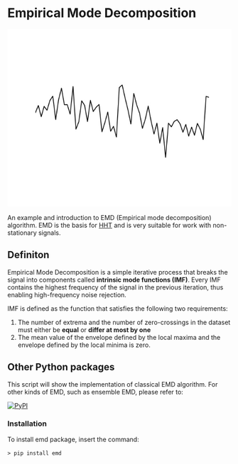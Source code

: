 # Empirical Mode Decomposition

<img src="https://github.com/nebojsa55/Empirical-Mode-Decomposition/blob/master/doc/emd_gif.gif" width="600" height="400"/>

An example and introduction to EMD (Empirical mode decomposition) algorithm. EMD is the basis for [HHT](https://en.wikipedia.org/wiki/Hilbert%E2%80%93Huang_transform) and is very suitable for work with non-stationary signals.

## Definiton

Empirical Mode Decomposition is a simple iterative process that breaks the signal into components called **intrinsic mode functions (IMF)**. Every IMF contains the highest frequency of the signal in the previous iteration, thus enabling high-frequency noise rejection.  

IMF is defined as the function that satisfies the following two requirements:

1. The number of extrema and the number of zero-crossings in the dataset must either be **equal** or **differ at most by one**
2. The mean value of the envelope defined by the local maxima and the envelope defined by the local minima is zero.

## Other Python packages

This script will show the implementation of classical EMD algorithm. For other kinds of EMD, such as ensemble EMD, please refer to:

[![PyPI](https://img.shields.io/pypi/v/emd?color=red&label=emd)](https://pypi.org/project/emd/)

### Installation

To install emd package, insert the command:
```shell
> pip install emd
```
